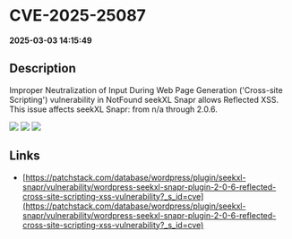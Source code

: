 # CVE-2025-25087

**2025-03-03 14:15:49**

## Description
Improper Neutralization of Input During Web Page Generation ('Cross-site Scripting') vulnerability in NotFound seekXL Snapr allows Reflected XSS. This issue affects seekXL Snapr: from n/a through 2.0.6.

![](https://img.shields.io/static/v1?label=Score&message=7.1&color=red)
![](https://img.shields.io/static/v1?label=Severity&message=HIGH&color=red)
![](https://img.shields.io/static/v1?label=CWE&message=XSS&color=green)

## Links
- [https://patchstack.com/database/wordpress/plugin/seekxl-snapr/vulnerability/wordpress-seekxl-snapr-plugin-2-0-6-reflected-cross-site-scripting-xss-vulnerability?_s_id=cve](https://patchstack.com/database/wordpress/plugin/seekxl-snapr/vulnerability/wordpress-seekxl-snapr-plugin-2-0-6-reflected-cross-site-scripting-xss-vulnerability?_s_id=cve)
